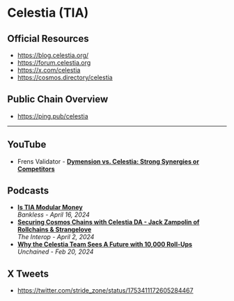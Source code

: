 # Celestia (TIA)

## Official Resources
- https://blog.celestia.org/
- https://forum.celestia.org
- https://x.com/celestia
- https://cosmos.directory/celestia

## Public Chain Overview
- https://ping.pub/celestia

---

## YouTube
- Frens Validator - [**Dymension vs. Celestia: Strong Synergies or Competitors**](https://www.youtube.com/watch?v=kHirt1MgoS4)

## Podcasts
- [**Is TIA Modular Money**](https://www.youtube.com/watch?v=Qcewvb36kRk)
  <br/>_Bankless - April 16, 2024_
- [**Securing Cosmos Chains with Celestia DA - Jack Zampolin of Rollchains & Strangelove**](https://www.youtube.com/watch?v=-50ZVioYjtU)
  <br/>_The Interop - April 2, 2024_
- [**Why the Celestia Team Sees A Future with 10,000 Roll-Ups**](https://www.youtube.com/watch?v=kjSGqVbX4t8)
  <br/>_Unchained - Feb 20, 2024_

## X Tweets
- https://twitter.com/stride_zone/status/1753411172605284467
